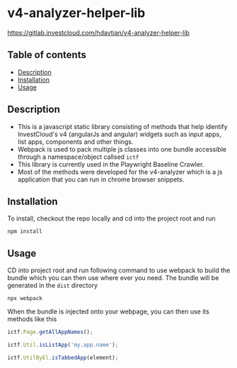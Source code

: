 # v4-analyzer-helper-lib
https://gitlab.investcloud.com/hdavtian/v4-analyzer-helper-lib

## Table of contents

- [Description](#description)
- [Installation](#installation)
- [Usage](#usage)

## Description

- This is a javascript static library consisting of methods that help identify InvestCloud's v4 (angularJs and angular) widgets such as input apps, list apps, components and other things.
- Webpack is used to pack multiple js classes into one bundle accessible through a namespace/object callsed `ictf`
- This library is currently used in the Playwright Baseline Crawler.
- Most of the methods were developed for the v4-analyzer which is a js application that you can run in chrome browser snippets.

## Installation
To install, checkout the repo locally and cd into the project root and run

`npm install`

## Usage
CD into project root and run following command to use webpack to build the bundle which you can then use where ever you need. The bundle will be generated in the `dist` directory

`npx webpack`

When the bundle is injected onto your webpage, you can then use its methods like this

```javascript
ictf.Page.getAllAppNames();

ictf.Util.isListApp('my.app.name');

ictf.UtilByEl.isTabbedApp(element);
```
